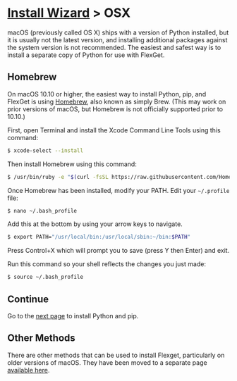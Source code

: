 # [Install Wizard](/InstallWizard) > OSX

<div class="container-fluid alert alert-warning">
  <div class="row text-center">
    <div class="col-sm-1 col-md-1 col-lg-1">
      <span class="glyphicon glyphicon-exclamation-sign fa-2x"></span>
    </div>
    <div class="col-sm-11 col-md-11 col-lg-11 text-left">
      macOS (previously called OS X) ships with a version of Python installed, but it is usually not the latest version, and installing additional packages against the system version is not recommended. The easiest and safest way is to install a separate copy of Python for use with FlexGet.
    </div>
  </div>
</div>


## Homebrew
On macOS 10.10 or higher, the easiest way to install Python, pip, and FlexGet is using [Homebrew](https://brew.sh/), also known as simply Brew. (This may work on prior versions of macOS, but Homebrew is not officially supported prior to 10.10.)

First, open Terminal and install the Xcode Command Line Tools using this command:
```bash
$ xcode-select --install
```

Then install Homebrew using this command:
```bash
$ /usr/bin/ruby -e "$(curl -fsSL https://raw.githubusercontent.com/Homebrew/install/master/install)"
```

Once Homebrew has been installed, modify your PATH. Edit your `~/.profile` file:
```bash
$ nano ~/.bash_profile
```

Add this at the bottom by using your arrow keys to navigate.
```bash
$ export PATH="/usr/local/bin:/usr/local/sbin:~/bin:$PATH"
```

Press Control+X which will prompt you to save (press Y then Enter) and exit.

Run this command so your shell reflects the changes you just made:
```bash
$ source ~/.bash_profile
```

## Continue
Go to the [next page](/InstallWizard/OSX/Python) to install Python and pip.


## Other Methods
There are other methods that can be used to install Flexget, particularly on older versions of macOS. They have been moved to a separate page [available here](/InstallWizard/OSX/OtherMethods).